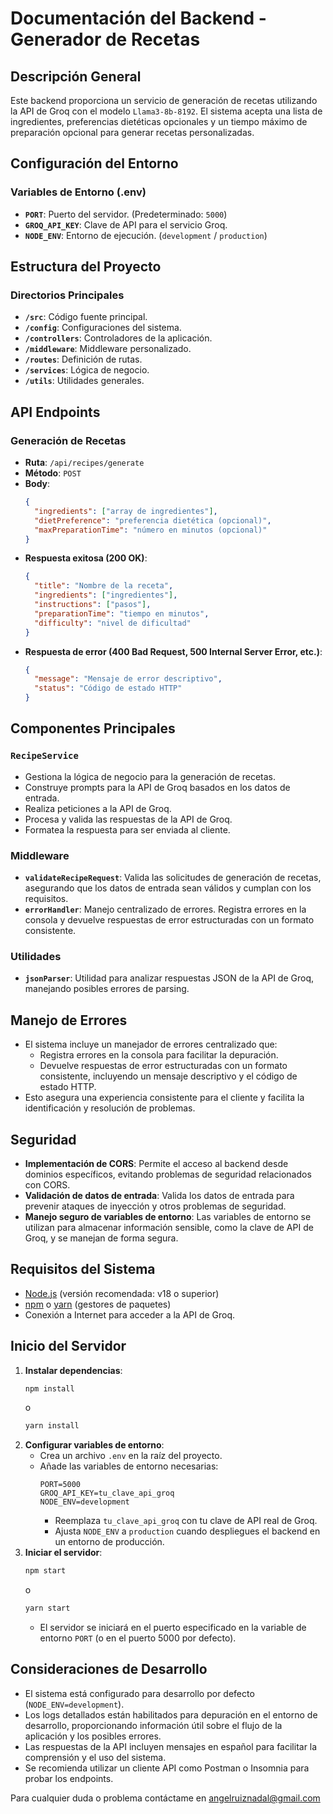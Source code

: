 # Documentación del Backend - Generador de Recetas

## Descripción General

Este backend proporciona un servicio de generación de recetas utilizando la API de Groq con el modelo `Llama3-8b-8192`. El sistema acepta una lista de ingredientes, preferencias dietéticas opcionales y un tiempo máximo de preparación opcional para generar recetas personalizadas.

## Configuración del Entorno

### Variables de Entorno (.env)

*   **`PORT`**: Puerto del servidor. (Predeterminado: `5000`)
*   **`GROQ_API_KEY`**: Clave de API para el servicio Groq.
*   **`NODE_ENV`**: Entorno de ejecución. (`development` / `production`)

## Estructura del Proyecto

### Directorios Principales

*   **`/src`**: Código fuente principal.
*   **`/config`**: Configuraciones del sistema.
*   **`/controllers`**: Controladores de la aplicación.
*   **`/middleware`**: Middleware personalizado.
*   **`/routes`**: Definición de rutas.
*   **`/services`**: Lógica de negocio.
*   **`/utils`**: Utilidades generales.

## API Endpoints

### Generación de Recetas

*   **Ruta**: `/api/recipes/generate`
*   **Método**: `POST`
*   **Body**:
    ```json
    {
      "ingredients": ["array de ingredientes"],
      "dietPreference": "preferencia dietética (opcional)",
      "maxPreparationTime": "número en minutos (opcional)"
    }
    ```
*   **Respuesta exitosa (200 OK)**:
    ```json
    {
      "title": "Nombre de la receta",
      "ingredients": ["ingredientes"],
      "instructions": ["pasos"],
      "preparationTime": "tiempo en minutos",
      "difficulty": "nivel de dificultad"
    }
    ```
*   **Respuesta de error (400 Bad Request, 500 Internal Server Error, etc.)**:
    ```json
    {
      "message": "Mensaje de error descriptivo",
      "status": "Código de estado HTTP"
    }
    ```

## Componentes Principales

### `RecipeService`

*   Gestiona la lógica de negocio para la generación de recetas.
*   Construye prompts para la API de Groq basados en los datos de entrada.
*   Realiza peticiones a la API de Groq.
*   Procesa y valida las respuestas de la API de Groq.
*   Formatea la respuesta para ser enviada al cliente.

### Middleware

*   **`validateRecipeRequest`**: Valida las solicitudes de generación de recetas, asegurando que los datos de entrada sean válidos y cumplan con los requisitos.
*   **`errorHandler`**: Manejo centralizado de errores. Registra errores en la consola y devuelve respuestas de error estructuradas con un formato consistente.

### Utilidades

*   **`jsonParser`**: Utilidad para analizar respuestas JSON de la API de Groq, manejando posibles errores de parsing.

## Manejo de Errores

*   El sistema incluye un manejador de errores centralizado que:
    *   Registra errores en la consola para facilitar la depuración.
    *   Devuelve respuestas de error estructuradas con un formato consistente, incluyendo un mensaje descriptivo y el código de estado HTTP.
*   Esto asegura una experiencia consistente para el cliente y facilita la identificación y resolución de problemas.

## Seguridad

*   **Implementación de CORS**: Permite el acceso al backend desde dominios específicos, evitando problemas de seguridad relacionados con CORS.
*   **Validación de datos de entrada**: Valida los datos de entrada para prevenir ataques de inyección y otros problemas de seguridad.
*   **Manejo seguro de variables de entorno**: Las variables de entorno se utilizan para almacenar información sensible, como la clave de API de Groq, y se manejan de forma segura.

## Requisitos del Sistema

*   [Node.js](https://nodejs.org/) (versión recomendada: v18 o superior)
*   [npm](https://www.npmjs.com/) o [yarn](https://yarnpkg.com/) (gestores de paquetes)
*   Conexión a Internet para acceder a la API de Groq.

## Inicio del Servidor

1.  **Instalar dependencias**:
    ```bash
    npm install
    ```
    o
    ```bash
    yarn install
    ```
2.  **Configurar variables de entorno**:
    *   Crea un archivo `.env` en la raíz del proyecto.
    *   Añade las variables de entorno necesarias:
        ```env
        PORT=5000
        GROQ_API_KEY=tu_clave_api_groq
        NODE_ENV=development
        ```
        *   Reemplaza `tu_clave_api_groq` con tu clave de API real de Groq.
        *   Ajusta `NODE_ENV` a `production` cuando despliegues el backend en un entorno de producción.
3.  **Iniciar el servidor**:
    ```bash
    npm start
    ```
    o
    ```bash
    yarn start
    ```
    *   El servidor se iniciará en el puerto especificado en la variable de entorno `PORT` (o en el puerto 5000 por defecto).

## Consideraciones de Desarrollo

*   El sistema está configurado para desarrollo por defecto (`NODE_ENV=development`).
*   Los logs detallados están habilitados para depuración en el entorno de desarrollo, proporcionando información útil sobre el flujo de la aplicación y los posibles errores.
*   Las respuestas de la API incluyen mensajes en español para facilitar la comprensión y el uso del sistema.
*   Se recomienda utilizar un cliente API como Postman o Insomnia para probar los endpoints.

Para cualquier duda o problema contáctame en <a href="mailto:angelruiznadal@gmail.com">angelruiznadal@gmail.com</a>
